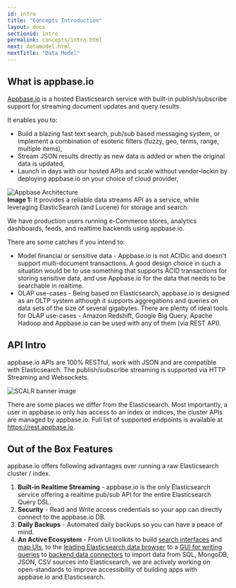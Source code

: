 ```yaml
---
id: intro
title: "Concepts Introduction"
layout: docs
sectionid: intro
permalink: concepts/intro.html
next: datamodel.html
nextTitle: "Data Model"
---
```


## What is appbase.io

[Appbase.io](https://appbase.io) is a hosted Elasticsearch service with built-in publish/subscribe support for streaming document updates and query results.

It enables you to:  

* Build a blazing fast text search, pub/sub based messaging system, or implement a combination of esoteric filters (fuzzy, geo, terms, range, multiple items),
* Stream JSON results directly as new data is added or when the original data is updated,  
* Launch in days with our hosted APIs and scale without vendor-lockin by deploying appbase.io on your choice of cloud provider, 


![Appbase Architecture](https://i.imgur.com/iJpqtks.png?1)  
**Image 1:** It provides a reliable data streams API as a service, while leveraging ElasticSearch (and Lucene) for storage and search.

We have production users running e-Commerce stores, analytics dashboards, feeds, and realtime backends using appbase.io.

There are some catches if you intend to:  

* Model financial or sensitive data - Appbase.io is not ACIDic and doesn't support multi-document transactions. A good design choice in such a situation would be to use something that supports ACID transactions for storing sensitive data, and use Appbase.io for the data that needs to be searchable in realtime.
* OLAP use-cases - Being based on Elasticsearch, appbase.io is designed as an OLTP system although it supports aggregations and queries on data sets of the size of several gigabytes. There are plenty of ideal tools for OLAP use-cases - Amazon Redshift, Google Big Query, Apache Hadoop and Appbase.io can be used with any of them (via REST API).


## API Intro

appbase.io APIs are 100% RESTful, work with JSON and are compatible with Elasticsearch. The publish/subscribe streaming is supported via HTTP Streaming and Websockets.

![SCALR banner image](https://i.imgur.com/3nYaIQM.png?1)

There are some places we differ from the Elasticsearch. Most importantly, a user in appbase.io only has access to an index or indices, the cluster APIs are managed by appbase.io. Full list of supported endpoints is available at https://rest.appbase.io.


## Out of the Box Features

appbase.io offers following advantages over running a raw Elasticsearch cluster / index.

1. **Built-in Realtime Streaming** - appbase.io is the only Elasticsearch service offering a realtime pub/sub API for the entire Elasticsearch Query DSL.  
2. **Security** - Read and Write access credentials so your app can directly connect to the appbase.io DB.  
3. **Daily Backups** - Automated daily backups so you can have a peace of mind.  
4. **An Active Ecosystem** - From UI toolkits to build [search interfaces](https://opensource.appbase.io/reactivesearch) and [map UIs](https://opensource.appbase.io/reactivesearch), to the [leading Elasticsearch data browser](https://opensource.appbase.io/dejavu/) to a [GUI for writing queries](https://opensource.appbase.io/mirage/) to [backend data connectors](https://medium.appbase.io/abc-import-import-your-mongodb-sql-json-csv-data-into-elasticsearch-a202cafafc0d) to import data from SQL, MongoDB, JSON, CSV sources into Elasticsearch, we are actively working on open-standards to improve accessibility of building apps with appbase.io and Elasticsearch.
